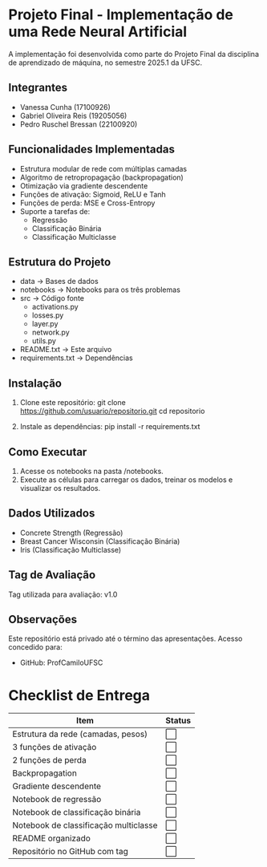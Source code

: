 # Projeto Final - Implementação de uma Rede Neural Artificial
A implementação foi desenvolvida como parte do Projeto Final da disciplina de aprendizado de máquina, no semestre 2025.1 da UFSC.

## Integrantes
- Vanessa Cunha (17100926)
- Gabriel Oliveira Reis (19205056)
- Pedro Ruschel Bressan (22100920) 

## Funcionalidades Implementadas
- Estrutura modular de rede com múltiplas camadas
- Algoritmo de retropropagação (backpropagation)
- Otimização via gradiente descendente
- Funções de ativação: Sigmoid, ReLU e Tanh
- Funções de perda: MSE e Cross-Entropy
- Suporte a tarefas de:
  - Regressão
  - Classificação Binária
  - Classificação Multiclasse

## Estrutura do Projeto

- data              -> Bases de dados
- notebooks         -> Notebooks para os três problemas
- src               -> Código fonte
    - activations.py
    - losses.py
    - layer.py
    - network.py
    -  utils.py
-  README.txt         -> Este arquivo
- requirements.txt   -> Dependências

## Instalação
1. Clone este repositório:
   git clone https://github.com/usuario/repositorio.git
   cd repositorio

2. Instale as dependências:
   pip install -r requirements.txt

## Como Executar
1. Acesse os notebooks na pasta /notebooks.
2. Execute as células para carregar os dados, treinar os modelos e visualizar os resultados.

## Dados Utilizados
- Concrete Strength (Regressão)
- Breast Cancer Wisconsin (Classificação Binária)
- Iris (Classificação Multiclasse)

Tag de Avaliação
-----------------
Tag utilizada para avaliação: v1.0

Observações
-----------
Este repositório está privado até o término das apresentações. Acesso concedido para:
- GitHub: ProfCamiloUFSC

# Checklist de Entrega

| Item                                  | Status |
| ------------------------------------- | ------ |
| Estrutura da rede (camadas, pesos)    | ⬜      |
| 3 funções de ativação                 | ⬜      |
| 2 funções de perda                    | ⬜      |
| Backpropagation                       | ⬜      |
| Gradiente descendente                 | ⬜      |
| Notebook de regressão                 | ⬜      |
| Notebook de classificação binária     | ⬜      |
| Notebook de classificação multiclasse | ⬜      |
| README organizado                     | ⬜      |
| Repositório no GitHub com tag         | ⬜      |
